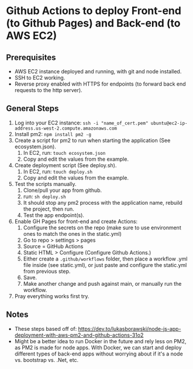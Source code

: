 # Github Actions to deploy Front-end (to Github Pages) and Back-end (to AWS EC2)

## Prerequisites

* AWS EC2 instance deployed and running, with git and node installed.
* SSH to EC2 working.
* Reverse proxy enabled with HTTPS for endpoints (to forward back end requests to the http server).

## General Steps

1. Log into your EC2 instance: ```ssh -i "name_of_cert.pem" ubuntu@ec2-ip-address.us-west-2.compute.amazonaws.com```
2. Install pm2: ```npm install pm2 -g```
3. Create a script for pm2 to run when starting the application (See ecosystem.json).
   1. In EC2, run: ```touch ecosystem.json```
   2. Copy and edit the values from the example.
4. Create deployment script (See deploy.sh).
   1. In EC2, run: ```touch deploy.sh```
   2. Copy and edit the values from the example.
5. Test the scripts manually.
   1. Clone/pull your app from github.
   2. run: ```sh deploy.sh```
   3. It should stop any pm2 process with the application name, rebuild the project, then run.
   4. Test the app endpoint(s).
6. Enable GH Pages for front-end and create Actions:
   1. Configure the secrets on the repo (make sure to use environment ones to match the ones in the static.yml) 
   2. Go to repo > settings > pages
   3. Source = GitHub Actions
   4. Static HTML > Configure (Configure Github Actions.)
   5. Either create a ```.github/workflows``` folder, then place a workflow .yml file inside (see static.yml), or just paste and configure the static.yml from previous step.
   6. Save.
   7. Make another change and push against main, or manually run the workflow.
7. Pray everything works first try.

## Notes

* These steps based off of: https://dev.to/lukasborawski/node-js-app-deployment-with-aws-pm2-and-github-actions-31o2
* Might be a better idea to run Docker in the future and rely less on PM2, as PM2 is made for node apps.  With Docker, we can start and deploy different types of back-end apps without worrying about if it's a node vs. bootstrap vs. .Net, etc.